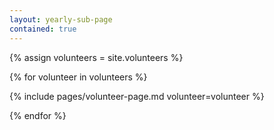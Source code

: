 ```yaml
---
layout: yearly-sub-page
contained: true
---
```


{% assign volunteers = site.volunteers  %}

{% for volunteer in volunteers %}

  {% include pages/volunteer-page.md volunteer=volunteer %}

{% endfor %}

